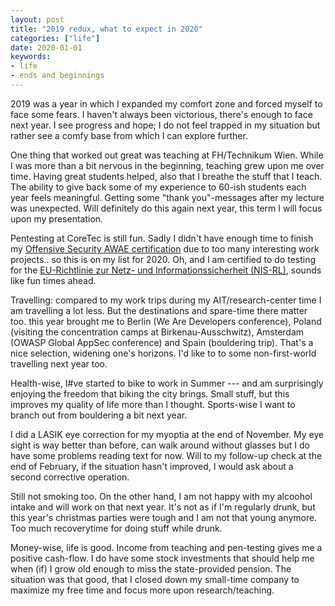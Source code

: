 ```yaml
---
layout: post
title: "2019 redux, what to expect in 2020"
categories: ["life"]
date: 2020-01-01
keywords:
- life
- ends and beginnings
---
```


2019 was a year in which I expanded my comfort zone and forced myself to face some fears. I haven't always been victorious, there's enough to face next year. I see progress and hope; I do not feel trapped in my situation but rather see a comfy base from which I can explore further.

One thing that worked out great was teaching at FH/Technikum Wien. While I was more than a bit nervous in the beginning, teaching grew upon me over time. Having great students helped, also that I breathe the stuff that I teach. The ability to give back some of my experience to 60-ish students each year feels meaningful. Getting some "thank you"-messages after my lecture was unexpected. Will definitely do this again next year, this term I will focus upon my presentation.

Pentesting at CoreTec is still fun. Sadly I didn't have enough time to finish my [Offensive Security AWAE certification](https://www.offensive-security.com/awae-oswe/) due to too many interesting work projects.. so this is on my list for 2020. Oh, and I am certified to do testing for the [EU-Richtlinie zur Netz- und Informationssicherheit (NIS-RL)](https://www.digitales.oesterreich.gv.at/eu-richtlinie-zur-netz-und-informationssicherheit), sounds like fun times ahead.

Travelling: compared to my work trips during my AIT/research-center time I am travelling a lot less. But the destinations and spare-time there matter too. this year brought me to Berlin (We Are Developers conference), Poland (visiting the concentration camps at Birkenau-Ausschwitz), Amsterdam (OWASP Global AppSec conference) and Spain (bouldering trip). That's a nice selection, widening one's horizons. I'd like to to some non-first-world travelling next year too.

Health-wise, I#ve started to bike to work in Summer --- and am surprisingly enjoying the freedom that biking the city brings. Small stuff, but this improves my quality of life more than I thought. Sports-wise I want to branch out from bouldering a bit next year.

I did a LASIK eye correction for my myoptia at the end of November. My eye sight is way better than before, can walk around without glasses but I do have some problems reading text for now. Will to my follow-up check at the end of February, if the situation hasn't improved, I would ask about a second corrective operation.

Still not smoking too. On the other hand, I am not happy with my alcoohol intake and will work on that next year. It's not as if I'm regularly drunk, but this year's christmas parties were tough and I am not that young anymore. Too much recoverytime for doing stuff while drunk.

Money-wise, life is good. Income from teaching and pen-testing gives me a positive cash-flow. I do have some stock investments that should help me when (if) I grow old enough to miss the state-provided pension. The situation was that good, that I closed down my small-time company to maximize my free time and focus more upon research/teaching.
